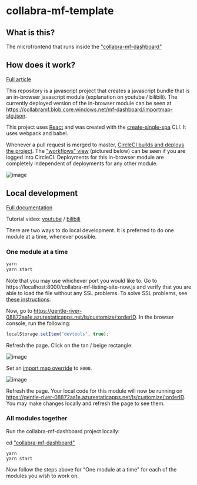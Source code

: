 # collabra-mf-template

## What is this?

The microfrontend that runs inside the ["collabra-mf-dashboard"](https://github.com/collabratech/collabra-mf-dashboard)

## How does it work?

[Full article](https://single-spa.js.org/docs/recommended-setup)

This repository is a javascript project that creates a javascript bundle that is an in-browser javascript module (explanation on youtube / bilibili). The currently deployed version of the in-browser module can be seen at https://collabramf.blob.core.windows.net/mf-dashboard/importmap-stg.json.

This project uses [React](https://reactjs.org) and was created with the [create-single-spa](https://single-spa.js.org/docs/create-single-spa) CLI. It uses webpack and babel.

Whenever a pull request is merged to master, [CircleCI builds and deploys the project](https://circleci.com/gh/react-microfrontends/navbar). The ["workflows" view](https://circleci.com/gh/react-microfrontends/workflows) (pictured below) can be seen if you are logged into CircleCI. Deployments for this in-browser module are completely independent of deployments for any other module.

![image](https://user-images.githubusercontent.com/5524384/75210801-5ba02700-573f-11ea-8064-46af165cba0a.png)

## Local development

[Full documentation](https://single-spa.js.org/docs/recommended-setup#local-development)

Tutorial video: [youtube](https://www.youtube.com/watch?v=vjjcuIxqIzY&list=PLLUD8RtHvsAOhtHnyGx57EYXoaNsxGrTU&index=4) / [bilibili](https://www.bilibili.com/video/av83617789/)

There are two ways to do local development. It is preferred to do one module at a time, whenever possible.

### One module at a time

```sh
yarn
yarn start
```

Note that you may use whichever port you would like to. Go to https://localhost:8000/collabra-mf-listing-site-now.js and verify that you are able to load the file without any SSL problems. To solve SSL problems, see [these instructions](https://improveandrepeat.com/2016/09/allowing-self-signed-certificates-on-localhost-with-chrome-and-firefox/).

Now, go to https://gentle-river-08872aa1e.azurestaticapps.net/ls/customize/:orderID. In the browser console, run the following:

```js
localStorage.setItem("devtools", true);
```

Refresh the page. Click on the tan / beige rectangle:

![image](https://user-images.githubusercontent.com/5524384/75211359-e46b9280-5740-11ea-80bb-974846df414b.png)

Set an [import map override](https://github.com/joeldenning/import-map-overrides/) to `8000`.

![image](https://user-images.githubusercontent.com/5524384/75211553-7e333f80-5741-11ea-97d6-d3d86ffd1826.png)

Refresh the page. Your local code for this module will now be running on https://gentle-river-08872aa1e.azurestaticapps.net/ls/customize/:orderID. You may make changes locally and refresh the page to see them.

### All modules together

Run the collabra-mf-dashboard project locally:

cd ["collabra-mf-dashboard"](https://github.com/collabratech/collabra-mf-dashboard)

```
yarn
yarn start
```

Now follow the steps above for "One module at a time" for each of the modules you wish to work on.

